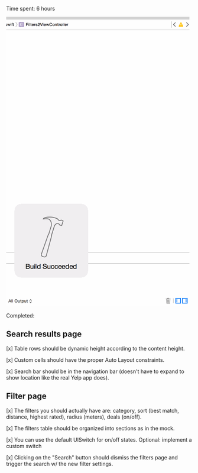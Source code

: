Time spent: 6 hours

![Alt text](https://github.com/jamesztang/yelp/blob/master/anim_yelp.gif?raw=true "Screen Cast")

Completed:

Search results page
--------------------
[x] Table rows should be dynamic height according to the content height.

[x] Custom cells should have the proper Auto Layout constraints.

[x] Search bar should be in the navigation bar (doesn't have to expand to show location like the real Yelp app does).


Filter page
-----------
[x] The filters you should actually have are: category, sort (best match, distance, highest rated), radius (meters), deals (on/off).

[x] The filters table should be organized into sections as in the mock.

[x] You can use the default UISwitch for on/off states. Optional: implement a custom switch

[x] Clicking on the "Search" button should dismiss the filters page and trigger the search w/ the new filter settings.

